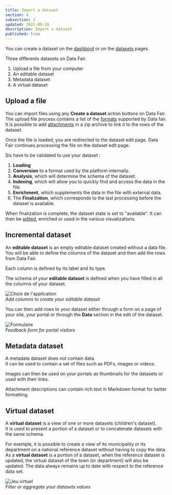 ```yaml
---
title: Import a dataset
section: 4
subsection: 2
updated: 2021-09-20
description: Import a dataset
published: true
---
```


You can create a dataset on the [dashbord](./user-guide-backoffice/dashboard) or on the [datasets](./user-guide-backoffice/datasets) pages.

Three differents datasets on Data Fair.  

1. Upload a file from your computer
2. An editable dataset  
3. Metadata dataset
4. A virtual dataset

## Upload a file

You can import files using any **Create a dataset** action buttons on Data Fair.  
The upload file process contains a list of the [formats](./user-guide-backoffice/file-formats) supported by Data fair.
It is possible to add [attachments](./user-guide-backoffice/attachements) in a zip archive to link it to the rows of the dataset.

Once the file is loaded, you are redirected to the dataset edit page. Data Fair continues processing the file on the dataset edit page.

Six have to be validated to use your dataset :

1. **Loading**
2. **Conversion** to a format used by the platform internally.
3. **Analysis**, which will determine the schema of the dataset.
4. **Indexing**, which will allow you to quickly find and access the data in the file.
5. **Enrichment**, which supplements the data in the file with external data.
6. The **Finalization**, which corresponds to the last processing before the dataset is available.

<p>
</p>

When finalization is complete, the dataset state is set to "available". It can then be [edited](./user-guide-backoffice/edition-dataset), enriched or used in the various visualizations.

## Incremental dataset  

An **editable dataset** is an empty editable dataset created without a data file.  
You will be able to define the columns of the dataset and then add the rows from Data Fair.

Each column is defined by its label and its type.

The schema of your **editable dataset** is defined when you have filled in all the columns of your dataset.

![Choix de l'application](./images/user-guide-backoffice/import-schema-editable.jpg)  
*Add columns to create your editable dataset*


You can then add rows to your dataset either through a form on a page of your site, your portal or through the **Data** section in the edit of the dataset.

![Formulaire](./images/user-guide-backoffice/import-formulaire.jpg)  
*Feedback form for portal visitors*

## Metadata dataset

A metadata dataset does not contain data.  
It can be used to contain a set of files such as PDFs, images or videos.  

Images can then be used on your portals as thumbnails for the datasets or used with their links.

Attachment descriptions can contain rich text in Markdown format for better formatting.

## Virtual dataset

A **virtual dataset** is a view of one or more datasets (children's dataset).  
It is used to present a portion of a dataset or to concatenate datasets with the same schema.


For exemple, it is possible to create a view of its municipality or its department on a national reference dataset without having to copy the data.  
As a **virtual dataset** is a portion of a dataset, when the reference dataset is updated, the virtual dataset of the town (or department) will also be updated. The data always remains up to date with respect to the reference data set.

![Jeu virtuel](./images/user-guide-backoffice/import-virtuel-valeur.jpg)  
*Filter or aggregate your datasets values*
